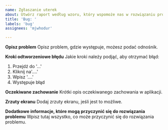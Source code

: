 ```yaml
---
name: Zgłaszanie uterek
about: Utwórz raport według wzoru, który wspomoże nas w rozwiązaniu problemów z aplikacją.
title: 'Bug: '
labels: 'bug'
assignees: 'mjwhodur'

---
```


**Opisz problem**
Opisz problem, gdzie występuje, możesz podać odnośnik.

**Kroki odtworzeniowe błędu**
Jakie kroki należy podjąć, aby otrzymać błąd:
1. Przejdź do '...'
2. Kliknij na'....'
3. Wpisz '....'
4. Występuje błąd

**Oczekiwane zachowanie**
Krótki opis oczekiwanego zachowania w aplikacji.

**Zrzuty ekranu**
Dodaj zrzuty ekranu, jeśli jest to możliwe.

**Dodatkowe informacje, które mogą przyczynić się do rozwiązania problemu**
Wpisz tutaj wszystko, co może przyczynić się do rozwiązania problemu.
